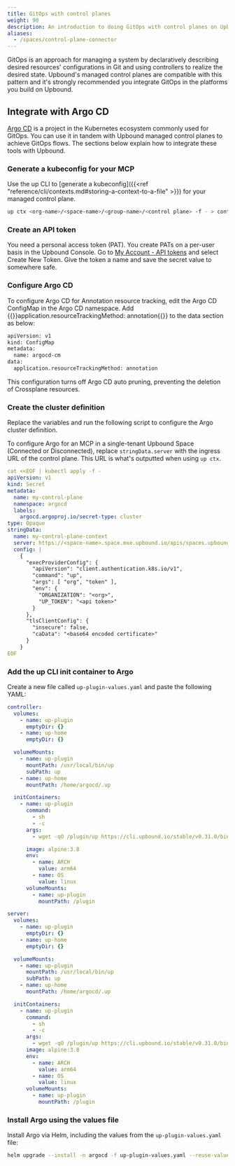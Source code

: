 ```yaml
---
title: GitOps with control planes
weight: 90
description: An introduction to doing GitOps with control planes on Upbound
aliases:
  - /spaces/control-plane-connector
---
```


GitOps is an approach for managing a system by declaratively describing desired resources' configurations in Git and using controllers to realize the desired state. Upbound's managed control planes are compatible with this pattern and it's strongly recommended you integrate GitOps in the platforms you build on Upbound.

<!-- vale Google.Headings = NO -->
## Integrate with Argo CD 
<!-- vale Google.Headings = YES -->

[Argo CD](https://argo-cd.readthedocs.io/en/stable/) is a project in the Kubernetes ecosystem commonly used for GitOps. You can use it in tandem with Upbound managed control planes to achieve GitOps flows. The sections below explain how to integrate these tools with Upbound.

### Generate a kubeconfig for your MCP

Use the up CLI to [generate a kubeconfig]({{<ref "reference/cli/contexts.md#storing-a-context-to-a-file" >}}) for your managed control plane.

```bash
up ctx <org-name>/<space-name>/<group-name>/<control plane> -f - > context.yaml
```

### Create an API token

<!-- vale Google.FirstPerson = NO -->
You need a personal access token (PAT). You create PATs on a per-user basis in the Upbound Console. Go to [My Account - API tokens](https://accounts.upbound.io/settings/tokens) and select Create New Token. Give the token a name and save the secret value to somewhere safe.
<!-- vale Google.FirstPerson = YES -->

<!-- vale Google.Headings = NO -->
### Configure Argo CD
<!-- vale Google.Headings = YES -->

To configure Argo CD for Annotation resource tracking, edit the Argo CD ConfigMap in the Argo CD namespace. Add {{<hover label="argoCM" line="3">}}application.resourceTrackingMethod: annotation{{</hover>}} to the data section as below:

```bash {label="argoCM"}
apiVersion: v1
kind: ConfigMap
metadata:
  name: argocd-cm
data:
  application.resourceTrackingMethod: annotation
```

This configuration turns off Argo CD auto pruning, preventing the deletion of Crossplane resources.

<!-- vale Google.Headings = NO -->
### Create the cluster definition
<!-- vale Google.Headings = YES -->

Replace the variables and run the following script to configure the Argo cluster definition.

To configure Argo for an MCP in a single-tenant Upbound Space (Connected or Disconnected), replace `stringData.server` with the ingress URL of the control plane. This URL is what's outputted when using `up ctx`. 

```yaml
cat <<EOF | kubectl apply -f -
apiVersion: v1
kind: Secret
metadata:
  name: my-control-plane
  namespace: argocd
  labels:
    argocd.argoproj.io/secret-type: cluster
type: Opaque
stringData:
  name: my-control-plane-context
  server: https://<space-name>.space.mxe.upbound.io/apis/spaces.upbound.io/v1beta1/namespaces/<group>/controlplanes/<control plane>/k8s
  config: |
    {
      "execProviderConfig": {
        "apiVersion": "client.authentication.k8s.io/v1",
        "command": "up",
        "args": [ "org", "token" ],
        "env": {
          "ORGANIZATION": "<org>",
          "UP_TOKEN": "<api token>"
        }
      },
      "tlsClientConfig": {
        "insecure": false,
        "caData": "<base64 encoded certificate>"
      }
    }    
EOF
```

### Add the up CLI init container to Argo

Create a new file called `up-plugin-values.yaml` and paste the following YAML:

```yaml
controller:
  volumes:
    - name: up-plugin
      emptyDir: {}
    - name: up-home
      emptyDir: {}

  volumeMounts:
    - name: up-plugin
      mountPath: /usr/local/bin/up
      subPath: up
    - name: up-home
      mountPath: /home/argocd/.up

  initContainers:
    - name: up-plugin
      command:
        - sh
        - -c
      args:
        - wget -qO /plugin/up https://cli.upbound.io/stable/v0.31.0/bin/${OS}_${ARCH}/up && chmod +x /plugin/up

      image: alpine:3.8
      env:
        - name: ARCH
          value: arm64
        - name: OS
          value: linux
      volumeMounts:
        - name: up-plugin
          mountPath: /plugin

server:
  volumes:
    - name: up-plugin
      emptyDir: {}
    - name: up-home
      emptyDir: {}

  volumeMounts:
    - name: up-plugin
      mountPath: /usr/local/bin/up
      subPath: up
    - name: up-home
      mountPath: /home/argocd/.up

  initContainers:
    - name: up-plugin
      command:
        - sh
        - -c
      args:
        - wget -qO /plugin/up https://cli.upbound.io/stable/v0.31.0/bin/${OS}_${ARCH}/up && chmod +x /plugin/up
      image: alpine:3.8
      env:
        - name: ARCH
          value: arm64
        - name: OS
          value: linux
      volumeMounts:
        - name: up-plugin
          mountPath: /plugin
```

### Install Argo using the values file

Install Argo via Helm, including the values from the `up-plugin-values.yaml` file:

```bash
helm upgrade --install -n argocd -f up-plugin-values.yaml --reuse-values argocd argo/argo-cd
```